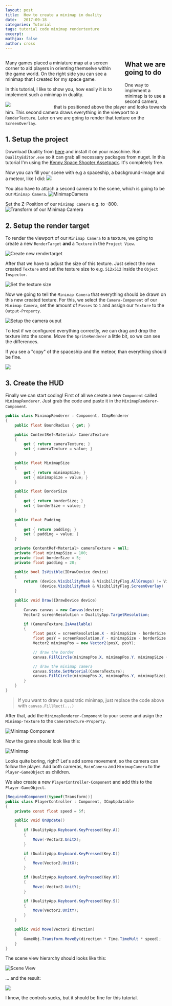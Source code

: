 ```yaml
---
layout: post
title:  How to create a minimap in duality
date:   2017-09-18
categories: Tutorial
tags: tutorial code minimap rendertexture
excerpt:
mathjax: false
author: cross
---
```


<div class="clearfix">
	<div style="float: left; width: 70%; padding-right: 20px;">
		<p>
			Many games placed a miniature map at a screen corner to aid players in orienting themselve within the game world.
			On the right side you can see a minimap that I created for my space game.
		</p>
		<p>In this tutorial, I like to show you, how easily it is to implement such a minimap in duality.</p>
	</div>
	<div style="float: left; width: 30%">
		<img src="https://thumbs.gfycat.com/CleverSevereLeopardseal-max-14mb.gif" />
	</div>
</div>

## What we are going to do

One way to implement a minimap is to use a second camera, that is positioned above the player and looks towards him.
This second camera draws everything in the viewport to a `RenderTexture`.
Later on we are going to render that texture on the `ScreenOverlay`.

## 1. Setup the project

Download Duality from [here](duality.adamslair.net) and install it on your maschine. Run `DualityEditor.exe` so it can
grab all necessary packages from nuget. In this tutorial I'm using the [Kenny Space Shooter Assetpack](http://www.kenney.nl/assets/space-shooter-redux). It's completely free.

Now you can fill your scene with e.g a spaceship, a background-image and a meteor, like I did:
![](https://i.imgur.com/twXb7vL.png)

You also have to attach a second camera to the scene, which is going to be our `Minimap Camera`.
![MinimapCamera](https://i.imgur.com/ldIKGeM.png)

Set the Z-Position of our `Minimap Camera` e.g. to -800.
![Transform of our Minimap Camera](https://i.imgur.com/wZswW3n.png)

## 2. Setup the render target

To render the viewport of our `Minimap Camera` to a texture, we going to create a new `RenderTarget` **and** a `Texture` in the `Project View`.

![Create new rendertarget](https://i.imgur.com/8knLD6w.png)

After that we have to adjust the size of this texture. Just select the new created `Texture` and set the texture size to e.g. `512x512` inside the `Object Inspector`.

![Set the texture size](https://i.imgur.com/c495TmP.png)

Now we going to tell the `Minimap Camera` that everything should be drawn on this new created texture. For this, we select the `Camera-Component` of our `Minimap Camera`, set the amount of `Passes` to `1` and assign our `Texture` to the `Output-Property`.

![Setup the camera ouput](https://i.imgur.com/CTs41OO.png)

To test if we configured everything correctly, we can drag and drop the texture into the scene.
Move the `SpriteRenderer` a little bit, so we can see the differences.

If you see a "copy" of the spaceship and the meteor, than everything should be fine.

![](https://i.imgur.com/iMnUGyP.png)

## 3. Create the HUD

Finally we can start coding! First of all we create a new `Component` called `MinimapRenderer`.
Just grab the code and paste it in the `MinimapRenderer-Component`.

```csharp
public class MinimapRenderer : Component, ICmpRenderer
{
	public float BoundRadius { get; }

	public ContentRef<Material> CameraTexture
	{
		get { return cameraTexture; }
		set { cameraTexture = value; }
	}

	public float MinimapSize
	{
		get { return minimapSize; }
		set { minimapSize = value; }
	}

	public float BorderSize
	{
		get { return borderSize; }
		set { borderSize = value; }
	}

	public float Padding
	{
		get { return padding; }
		set { padding = value; }
	}

	private ContentRef<Material> cameraTexture = null;
	private float minimapSize = 100;
	private float borderSize = 5;
	private float padding = 20;

	public bool IsVisible(IDrawDevice device)
	{
		return (device.VisibilityMask & VisibilityFlag.AllGroups) != VisibilityFlag.None &&
			   (device.VisibilityMask & VisibilityFlag.ScreenOverlay) != VisibilityFlag.None;
	}

	public void Draw(IDrawDevice device)
	{
		Canvas canvas = new Canvas(device);
		Vector2 screenResolution = DualityApp.TargetResolution;

		if (CameraTexture.IsAvailable)
		{
			float posX = screenResolution.X - minimapSize - borderSize - padding;
			float posY = screenResolution.Y - minimapSize - borderSize - padding;
			Vector2 minimapPos = new Vector2(posX, posY);

			// draw the border
			canvas.FillCircle(minimapPos.X, minimapPos.Y, minimapSize + borderSize);

			// draw the minimap camera
			canvas.State.SetMaterial(CameraTexture);
			canvas.FillCircle(minimapPos.X, minimapPos.Y, minimapSize);
		}
	}
}
```

> If you want to draw a quadratic minimap, just replace the code above with `canvas.FillRect(...)`

After that, add the `MinimapRenderer-Component` to your scene and asign the `Minimap-Texture` to the `CameraTexture-Property`.

![Minimap Component](https://i.imgur.com/66ypSWD.png)

Now the game should look like this:

![Minimap](https://i.imgur.com/EiWl4Y1.png)


Looks quite boring, right? Let's add some movement, so the camera can follow the player.
Add both cameras, `MainCamera` and `MinimapCamera` to the `Player-GameObject` as children.

We also create a new `PlayerController-Component` and add this to the `Player-GameObject`.

```csharp
[RequiredComponent(typeof(Transform))]
public class PlayerController : Component, ICmpUpdatable
{
	private const float speed = 5f;

	public void OnUpdate()
	{
		if (DualityApp.Keyboard.KeyPressed(Key.A))
		{
			Move(-Vector2.UnitX);
		}

		if (DualityApp.Keyboard.KeyPressed(Key.D))
		{
			Move(Vector2.UnitX);
		}

		if (DualityApp.Keyboard.KeyPressed(Key.W))
		{
			Move(-Vector2.UnitY);
		}

		if (DualityApp.Keyboard.KeyPressed(Key.S))
		{
			Move(Vector2.UnitY);
		}
	}

	public void Move(Vector2 direction)
	{
		GameObj.Transform.MoveBy(direction * Time.TimeMult * speed);
	}
}
```

The scene view hierarchy should looks like this:

![Scene View](https://i.imgur.com/NYcG4Kl.png)

... and the result:

![](https://thumbs.gfycat.com/SoulfulRipeAdamsstaghornedbeetle-size_restricted.gif)

I know, the controls sucks, but it should be fine for this tutorial.